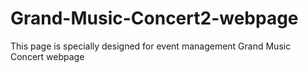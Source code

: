 # Grand-Music-Concert2-webpage
This page is specially designed for event management Grand Music Concert webpage
